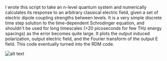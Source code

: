 I wrote this script to take an n-level quantum system and numerically calculates its response to an arbitrary classical electric field, given a set of electric dipole coupling strengths between levels. It is a very simple discrete time step solution to the time-dependent Schrodinger equation, and shouldn't be used for long timescales (>20 picoseconds for few THz energy spacings) as the error becomes quite large. It plots the output induced polarization, output electric field, and the Fourier transform of the output E field. This code eventually turned into the RDM code.


![alt text](https://github.com/iafinn/science_projects/blob/master/n_level_system/output.png)
